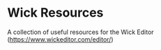 # Wick Resources
A collection of useful resources for the Wick Editor (https://www.wickeditor.com/editor/)
